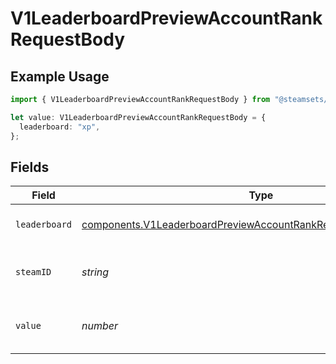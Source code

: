 # V1LeaderboardPreviewAccountRankRequestBody

## Example Usage

```typescript
import { V1LeaderboardPreviewAccountRankRequestBody } from "@steamsets/client-ts/models/components";

let value: V1LeaderboardPreviewAccountRankRequestBody = {
  leaderboard: "xp",
};
```

## Fields

| Field                                                                                                                                                | Type                                                                                                                                                 | Required                                                                                                                                             | Description                                                                                                                                          | Example                                                                                                                                              |
| ---------------------------------------------------------------------------------------------------------------------------------------------------- | ---------------------------------------------------------------------------------------------------------------------------------------------------- | ---------------------------------------------------------------------------------------------------------------------------------------------------- | ---------------------------------------------------------------------------------------------------------------------------------------------------- | ---------------------------------------------------------------------------------------------------------------------------------------------------- |
| `leaderboard`                                                                                                                                        | [components.V1LeaderboardPreviewAccountRankRequestBodyLeaderboard](../../models/components/v1leaderboardpreviewaccountrankrequestbodyleaderboard.md) | :heavy_check_mark:                                                                                                                                   | The leaderboard to get                                                                                                                               | xp                                                                                                                                                   |
| `steamID`                                                                                                                                            | *string*                                                                                                                                             | :heavy_minus_sign:                                                                                                                                   | The steamID who wants the preview                                                                                                                    |                                                                                                                                                      |
| `value`                                                                                                                                              | *number*                                                                                                                                             | :heavy_minus_sign:                                                                                                                                   | What their leaderboard score would be                                                                                                                |                                                                                                                                                      |